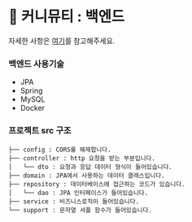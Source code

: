 # 🤯 커니뮤티 : 백엔드

자세한 사항은 [여기](https://github.com/strong-trash/conimmuty-frontend)를 참고해주세요.

### 백엔드 사용기술
- JPA
- Spring
- MySQL
- Docker

### 프로젝트 src 구조
```
├── config : CORS를 해제합니다.
├── controller : http 요청을 받는 부분입니다. 
│   └── dto : 요청과 응답 데이터 형식이 들어있습니다.
├── domain : JPA에서 사용하는 데이터 클래스입니다.
├── repository : 데이터베이스에 접근하는 코드가 있습니다.
│   └── dao : JPA 인터페이스가 들어있습니다.
├── service : 비즈니스로직이 들어있습니다.
└── support : 문자열 셔플 함수가 들어있습니다.
```

